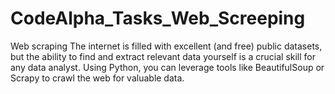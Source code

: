# CodeAlpha_Tasks_Web_Screeping
Web scraping  The internet is filled with excellent (and free) public datasets,  but the ability to find and extract relevant data yourself is a  crucial skill for any data analyst. Using Python, you can  leverage tools like BeautifulSoup or Scrapy to crawl the web  for valuable data. 
